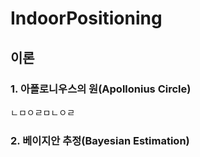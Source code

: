 # IndoorPositioning
## 이론
### 1. 아폴로니우스의 원(Apollonius Circle)
ㄴㅁㅇㄹㅁㄴㅇㄹ

### 2. 베이지안 추정(Bayesian Estimation)

